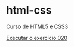 # html-css
Curso de HTML5 e CSS3

<a href="https://gabmrques.github.io/html-css/Exercícios/Ex020/houver.html">Executar o exercício 020</a>